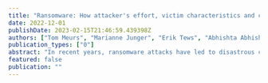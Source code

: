 ```yaml
---
title: "Ransomware: How attacker's effort, victim characteristics and context influence ransom requested, payment and financial loss"
date: 2022-12-01
publishDate: 2023-02-15T21:46:59.439398Z
authors: ["Tom Meurs", "Marianne Junger", "Erik Tews", "Abhishta Abhishta"]
publication_types: ["0"]
abstract: "In recent years, ransomware attacks have led to disastrous consequences for victims, not just due to the payment ransom amount but also due to the recovery costs associated with these attacks. So far only a few empirical studies have analysed the financial impact of ransomware attacks. This study aims to understand the expected financial gains for attackers and financial losses of victims after a ransomware attack. To do so, we build a dataset based on 453 ransomware attack investigation reports in the Netherlands reported to the Dutch Police between 2019 and 2022. Using rational choice model of crime (RCM) and crime scripting we hypothesise that the effort of an attacker, victim characteristics and context variables influence not only the ransom requested by an attacker but also the financial losses reported by victims. We use generalised linear models to evaluate and quantify this influence. Our results show that attacker's efforts such as using Ransomware-as-a-Service (RaaS) and victim characteristics such as industry sector, contribute to the ransom requested by attackers and financial losses reported by victims. We also show that the availability of recoverable backups explains the likelihood of victims paying the ransom. A limitation of the present study is the interpretation of the results due to selection bias of victims willing to report to the police. Despite this limitation, we argue that our methodology and results lay the groundwork for future large-scale empirical studies and add to our understanding of attacker and victim behaviour. "
featured: false
publication: ""
---
```


